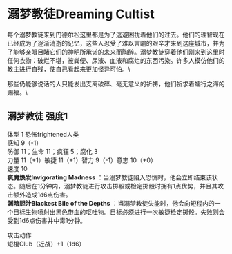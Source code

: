 # 溺梦教徒Dreaming Cultist 

每个溺梦教徒来到门德尔松这里都是为了逃避困扰着他们的过去。他们的理智现在已经成为了逐渐消逝的记忆，这些人忍受了难以言喻的艰辛才来到这座城市，并为了能够亲眼目睹它们的神明所承诺的未来而陶醉。溺梦教徒穿着他们刚来到这里时任何衣物：破烂不堪，被粪便、尿液、血液和腐烂的东西污染。许多人模仿他们的教主进行自残，使自己看起来更加怪异可怕。\

那些仍能够说话的人只能发出支离破碎、毫无意义的祈祷，他们祈求着蠕行之海的赐福。\

## 溺梦教徒 强度1 

体型 1 恐怖frightened人类\
感知 9（-1）\
防御 11；生命 11；疯狂 5；腐化 3\
力量 11（+1）敏捷 11（+1）智力 9（-1）意志 10（+0）\
速度 10\
**疯魔焕发Invigorating Madness**
：当溺梦教徒陷入恐慌时，他会立即结束该状态。随后在1分钟内，溺梦教徒进行攻击掷骰或检定掷骰时拥有1点优势，并且其攻击额外造成1d6点伤害。\
**渊暗胆汁Blackest Bile of the Depths**
：当溺梦教徒失能时，他会向短程内的一个目标生物喷射出黑色带血的呕吐物。目标必须进行一次敏捷检定掷骰。失败则会受到1d6点伤害并中毒1分钟。

攻击动作\
短棍Club（近战）+1（1d6）
